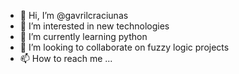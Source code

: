 - 👋 Hi, I’m @gavrilcraciunas
- 👀 I’m interested in new technologies
- 🌱 I’m currently learning python
- 💞️ I’m looking to collaborate on fuzzy logic projects
- 📫 How to reach me ...

<!---
gavrilcraciunas/gavrilcraciunas is a ✨ special ✨ repository because its `README.md` (this file) appears on your GitHub profile.
You can click the Preview link to take a look at your changes.
--->
